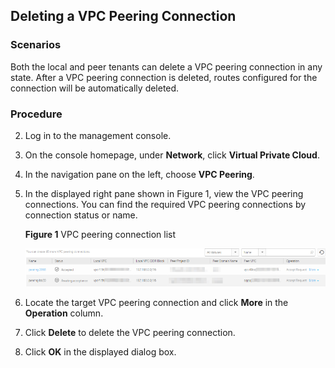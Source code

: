 ## Deleting a VPC Peering Connection

### Scenarios

Both the local and peer tenants can delete a VPC peering connection in any
state. After a VPC peering connection is deleted, routes configured for the
connection will be automatically deleted.

### Procedure

2.  Log in to the management console.

3.  On the console homepage, under **Network**, click **Virtual Private Cloud**.

4.  In the navigation pane on the left, choose **VPC Peering**.

5.  In the displayed right pane shown in Figure 1, view the VPC peering
    connections. You can find the required VPC peering connections by connection status or name.

 	  **Figure 1** VPC peering connection list

 	![](figure/5.3.5.png)

1.  Locate the target VPC peering connection and click **More** in the
    **Operation** column.

2.  Click **Delete** to delete the VPC peering connection.

3.  Click **OK** in the displayed dialog box.
